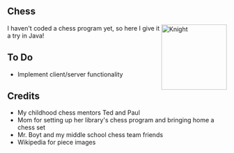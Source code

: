 Chess
--------------
<img src="http://i287.photobucket.com/albums/ll128/patmaster/unnamed_zps68986906.png" width="150" alt="Knight" align="right">
I haven't coded a chess program yet, so here I give it a try in Java!

To Do
--------------
- Implement client/server functionality

Credits
--------------
- My childhood chess mentors Ted and Paul
- Mom for setting up her library's chess program and bringing home a chess set
- Mr. Boyt and my middle school chess team friends
- Wikipedia for piece images